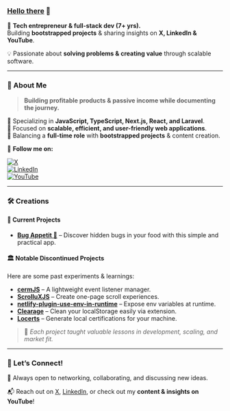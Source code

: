 ### [Hello there](https://www.youtube.com/watch?v=rEq1Z0bjdwc) 👋  

🚀 **Tech entrepreneur & full-stack dev (7+ yrs).**  
Building **bootstrapped projects** & sharing insights on **X, LinkedIn & YouTube**.  

💡 Passionate about **solving problems & creating value** through scalable software.  

---

### 🚀 About Me  
> **Building profitable products & passive income while documenting the journey.**  

🔹 Specializing in **JavaScript, TypeScript, Next.js, React, and Laravel**.  
🔹 Focused on **scalable, efficient, and user-friendly web applications**.  
🔹 Balancing a **full-time role** with **bootstrapped projects** & content creation.  

📢 **Follow me on:** 

[![X](https://img.shields.io/badge/X-%23000000.svg?style=for-the-badge&logo=x&logoColor=white)]([your-x-link](https://x.com/bentocodeing))  
[![LinkedIn](https://img.shields.io/badge/LinkedIn-%230077B5.svg?style=for-the-badge&logo=linkedin&logoColor=white)](https://www.linkedin.com/in/bentocodeing/)  
[![YouTube](https://img.shields.io/badge/YouTube-%23FF0000.svg?style=for-the-badge&logo=youtube&logoColor=white)](your-youtube-link)  

---

### 🛠️ Creations  

#### 🚧 **Current Projects**  
- [**Bug Appetit 🐛**](https://bugappetit.app) – Discover hidden bugs in your food with this simple and practical app.  

#### 🏛️ **Notable Discontinued Projects**  
Here are some past experiments & learnings:  
- [**cermJS**](https://github.com/ARKHN3B/cermjs) – A lightweight event listener manager.  
- [**ScrolluXJS**](https://github.com/ARKHN3B/ScrolluXJS) – Create one-page scroll experiences.  
- [**netlify-plugin-use-env-in-runtime**](https://github.com/ARKHN3B/netlify-plugin-use-env-in-runtime) – Expose env variables at runtime.  
- [**Clearage**](https://chrome.google.com/webstore/detail/clearage-clear-your-local/degjfgjmcbgmokkinibindbpghljhnfp?hl=en) – Clean your localStorage easily via extension.  
- [**Locerts**](https://github.com/ARKHN3B/locerts) – Generate local certifications for your machine.  

> 📝 *Each project taught valuable lessons in development, scaling, and market fit.*  

---

### 📩 Let’s Connect!  
🚀 Always open to networking, collaborating, and discussing new ideas.  

📬 Reach out on [X](your-x-link), [LinkedIn](your-linkedin-link), or check out my **content & insights on YouTube**!  
